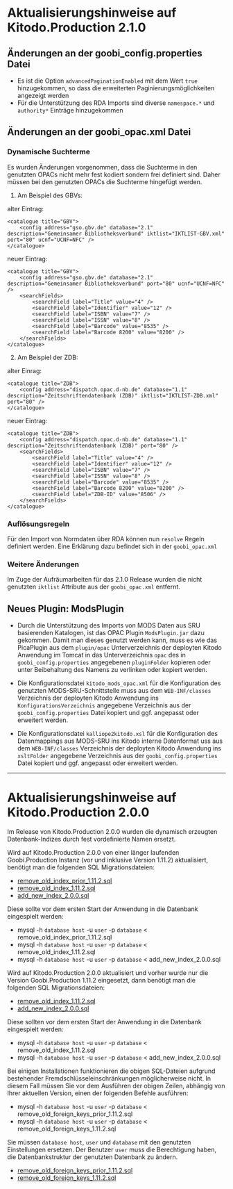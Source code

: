 # Aktualisierungshinweise auf Kitodo.Production 2.1.0

## Änderungen an der goobi_config.properties Datei

- Es ist die Option `advancedPaginationEnabled` mit dem Wert `true` hinzugekommen, so dass die erweiterten Paginierungsmöglichkeiten angezeigt werden
- Für die Unterstützung des RDA Imports sind diverse `namespace.*` und `authority*` Einträge hinzugekommen

## Änderungen an der goobi_opac.xml Datei

### Dynamische Suchterme

Es wurden Änderungen vorgenommen, dass die Suchterme in den genutzten OPACs nicht mehr fest kodiert sondern frei definiert sind. Daher müssen bei den genutzten OPACs die Suchterme hingefügt werden.

1) Am Beispiel des GBVs:

alter Eintrag:
```
<catalogue title="GBV">
    <config address="gso.gbv.de" database="2.1" description="Gemeinsamer Bibliotheksverbund" iktlist="IKTLIST-GBV.xml" port="80" ucnf="UCNF=NFC" />
</catalogue>
```

neuer Eintrag:
```
<catalogue title="GBV">
    <config address="gso.gbv.de" database="2.1" description="Gemeinsamer Bibliotheksverbund" port="80" ucnf="UCNF=NFC" />
    <searchFields>
        <searchField label="Title" value="4" />
        <searchField label="Identifier" value="12" />
        <searchField label="ISBN" value="7" />
        <searchField label="ISSN" value="8" />
        <searchField label="Barcode" value="8535" />
        <searchField label="Barcode 8200" value="8200" />
    </searchFields>
</catalogue>
```

2) Am Beispiel der ZDB:

alter Einrag:
```
<catalogue title="ZDB">
    <config address="dispatch.opac.d-nb.de" database="1.1" description="Zeitschriftendatenbank (ZDB)" iktlist="IKTLIST-ZDB.xml" port="80" />
</catalogue>
```

neuer Eintrag:
```
<catalogue title="ZDB">
    <config address="dispatch.opac.d-nb.de" database="1.1" description="Zeitschriftendatenbank (ZDB)" port="80" />
    <searchFields>
        <searchField label="Title" value="4" />
        <searchField label="Identifier" value="12" />
        <searchField label="ISBN" value="7" />
        <searchField label="ISSN" value="8" />
        <searchField label="Barcode" value="8535" />
        <searchField label="Barcode 8200" value="8200" />
        <searchField label="ZDB-ID" value="8506" />
    </searchFields>
</catalogue>

```
### Auflösungsregeln

Für den Import von Normdaten über RDA können nun `resolve` Regeln definiert werden. Eine Erklärung dazu befindet sich in der `goobi_opac.xml`

### Weitere Änderungen

Im Zuge der Aufräumarbeiten für das 2.1.0 Release wurden die nicht genutzten `iktlist` Attribute aus der `goobi_opac.xml` entfernt.

## Neues Plugin: ModsPlugin

- Durch die Unterstützung des Imports von MODS Daten aus SRU basierenden Katalogen, ist das OPAC Plugin `ModsPlugin.jar` dazu gekommen. Damit man dieses genutzt werden kann, muss es wie das PicaPlugin aus dem `plugin/opac` Unterverzeichnis der deployten Kitodo Anwendung im Tomcat in das Unterverzeichnis `opac` des in `goobi_config.properties` angegebenen `pluginFolder` kopieren oder unter Beibehaltung des Namens zu verlinken oder kopiert werden.

- Die Konfigurationsdatei `kitodo_mods_opac.xml` für die Konfiguration des genutzten MODS-SRU-Schnittstelle muss aus dem `WEB-INF/classes` Verzeichnis der deployten Kitodo Anwendung ins `KonfigurationsVerzeichnis` angegebene Verzeichnis aus der `goobi_config.properties` Datei kopiert und ggf. angepasst oder erweitert werden.

- Die Konfigurationsdatei `kalliope2kitodo.xsl` für die Konfiguration des Datenmappings aus MODS-SRU ins Kitodo interne Datenformat uss aus dem `WEB-INF/classes` Verzeichnis der deployten Kitodo Anwendung ins `xsltFolder` angegebene Verzeichnis aus der `goobi_config.properties` Datei kopiert und ggf. angepasst oder erweitert werden.

------

# Aktualisierungshinweise auf Kitodo.Production 2.0.0

Im Release von Kitodo.Production 2.0.0 wurden die dynamisch erzeugten Datenbank-Indizes durch fest vordefinierte Namen ersetzt.

Wird auf Kitodo.Production 2.0.0 von einer länger laufenden Goobi.Production Instanz (vor und inklusive Version 1.11.2) aktualisiert, benötigt man die folgenden SQL Migrationsdateien:

- [remove_old_index_prior_1.11.2.sql](https://github.com/kitodo/kitodo-production/tree/kitodo-production-2.0.0/Goobi/setup/migrate_index/remove_old_index_prior_1.11.2.sql)
- [remove_old_index_1.11.2.sql](https://github.com/kitodo/kitodo-production/tree/kitodo-production-2.0.0/Goobi/setup/migrate_index/remove_old_index_1.11.2.sql)
- [add_new_index_2.0.0.sql](https://github.com/kitodo/kitodo-production/tree/kitodo-production-2.0.0/Goobi/setup/migrate_index/add_new_index_2.0.0.sql)

Diese sollte vor dem ersten Start der Anwendung in die Datenbank eingespielt werden:

- mysql -h `database host` -u `user` -p `database` < remove_old_index_prior_1.11.2.sql
- mysql -h `database host` -u `user` -p `database` < remove_old_index_1.11.2.sql
- mysql -h `database host` -u `user` -p `database` < add_new_index_2.0.0.sql

Wird auf Kitodo.Production 2.0.0 aktualisiert und vorher wurde nur die Version Goobi.Production 1.11.2 eingesetzt, dann benötigt man die folgenden SQL Migrationsdateien:

- [remove_old_index_1.11.2.sql](https://github.com/kitodo/kitodo-production/tree/kitodo-production-2.0.0/Goobi/setup/migrate_index/remove_old_index_1.11.2.sql)
- [add_new_index_2.0.0.sql](https://github.com/kitodo/kitodo-production/tree/kitodo-production-2.0.0/Goobi/setup/migrate_index/add_new_index_2.0.0.sql)

Diese sollten vor dem ersten Start der Anwendung in die Datenbank eingespielt werden:

- mysql -h `database host` -u `user` -p `database` < remove_old_index_1.11.2.sql
- mysql -h `database host` -u `user` -p `database` < add_new_index_2.0.0.sql

Bei einigen Installationen funktionieren die obigen SQL-Dateien aufgrund bestehender Fremdschlüsseleinschränkungen möglicherweise nicht. In diesem Fall müssen Sie vor dem Ausführen der obigen Zeilen, abhängig von Ihrer aktuellen Version, einen der folgenden Befehle ausführen:

- mysql -h `database host` -u `user` -p `database` < remove_old_foreign_keys_prior_1.11.2.sql
- mysql -h `database host` -u `user` -p `database` < remove_old_foreign_keys_1.11.2.sql

Sie müssen `database host`, `user` und `database` mit den genutzten Einstellungen ersetzen. Der Benutzer `user` muss die Berechtigung haben, die Datenbankstruktur der genutzten Datenbank zu ändern.

- [remove_old_foreign_keys_prior_1.11.2.sql](https://github.com/kitodo/kitodo-production/tree/2.x/Goobi/setup/migrate_index/remove_old_foreign_keys_prior_1.11.2.sql)
- [remove_old_foreign_keys_1.11.2.sql](https://github.com/kitodo/kitodo-production/tree/2.x/Goobi/setup/migrate_index/remove_old_foreign_keys_1.11.2.sql)
